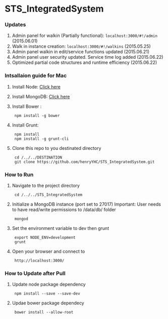 # STS_IntegratedSystem
### Updates
1. Admin panel for walkin (Partially functional): `localhost:3000/#!/admin` (2015.06.01)
2. Walk in instance creation: `localhost:3000/#!/walkins` (2015.05.25)
3. Admin panel walkin in edit/service functions updated (2015.06.21)
4. Admin panel user security updated. Service time log added (2015.06.22)
5. Optimized partial code structures and runtime efficiency (2015.06.22)

### Intsallaion guide for Mac
1. Install Node: [Click here](https://nodejs.org/download/)
2. Install MongoDB: [Click here](http://www.mongodb.org/downloads) 
3. Install Bower :

		npm install -g bower

4. Install Grunt:
		
		npm install
		npm install -g grunt-cli
		
5. Clone this repo to you destinated directory

		cd /../../DESTINATION
		git clone https://github.com/henryYHC/STS_IntegratedSystem.git
		
### How to Run
1. Navigate to the project directory

		cd /../../STS_IntegratedSystem
		
2. Initialize a MongoDB instance (port set to 27017) 
   Important: User needs to have read/write permissions to /data/db/ folder

		mongod
	
3. Set the environment variable to dev then grunt

		export NODE_ENV=development
		grunt
		
4. Open your browser and connect to 

		http://localhost:3000/
		
### How to Update after Pull
1. Update node package dependency
		
		npm install --save --save-dev
		
2. Updae bower package dependecy

		bower install --allow-root
